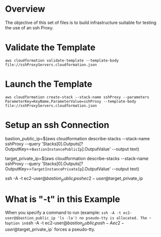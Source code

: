# Overview
The objective of this set of files is to build infrastructure suitable for testing the use of an ssh Proxy.

# Validate the Template

`aws cloudformation validate-template --template-body file://sshProxyServers.cloudformation.json`

# Launch the Template

`aws cloudformation create-stack --stack-name sshProxy --parameters ParameterKey=KeyName,ParameterValue=sshProxy --template-body file://sshProxyServers.cloudformation.json`

# Setup an ssh Connection

bastion_public_ip=$(aws cloudformation describe-stacks --stack-name sshProxy --query 'Stacks[0].Outputs[?OutputKey==`BastionInstancePublicIp`].OutputValue' --output text)

target_private_ip=$(aws cloudformation describe-stacks --stack-name sshProxy --query 'Stacks[0].Outputs[?OutputKey==`TargetInstancePrivateIp`].OutputValue' --output text)

ssh -A -t ec2-user@$bastion_public_ip ssh ec2-user@$target_private_ip

# What is "-t" in this Example
When you specify a command to run (example: `ssh -A -t ec2-user@$bastion_public_ip 'ls -la') no pseudo-tty is allocated. The `-t` option in `ssh -A -t ec2-user@$bastion_public_ip ssh -A ec2-user@$target_private_ip` forces a pseudo-tty.


